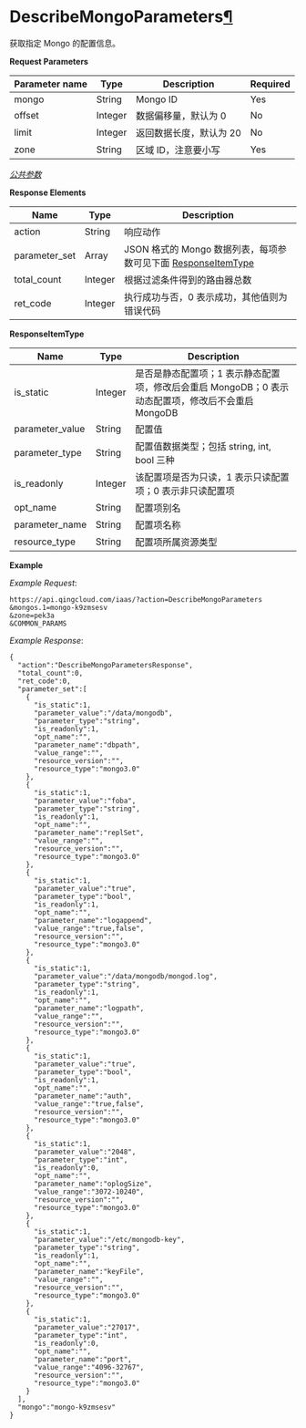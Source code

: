 ---
---

# DescribeMongoParameters[¶](#describemongoparameters "永久链接至标题")

获取指定 Mongo 的配置信息。

**Request Parameters**

| Parameter name | Type | Description | Required |
| --- | --- | --- | --- |
| mongo | String | Mongo ID | Yes |
| offset | Integer | 数据偏移量，默认为 0 | No |
| limit | Integer | 返回数据长度，默认为 20 | No |
| zone | String | 区域 ID，注意要小写 | Yes |

[_公共参数_](../../common/parameters.html#api-common-parameters)

**Response Elements**

| Name | Type | Description |
| --- | --- | --- |
| action | String | 响应动作 |
| parameter_set | Array | JSON 格式的 Mongo 数据列表，每项参数可见下面 [ResponseItemType](#responseitemtype) |
| total_count | Integer | 根据过滤条件得到的路由器总数 |
| ret_code | Integer | 执行成功与否，0 表示成功，其他值则为错误代码 |

**ResponseItemType**

| Name | Type | Description |
| --- | --- | --- |
| is_static | Integer | 是否是静态配置项；1 表示静态配置项，修改后会重启 MongoDB；0 表示动态配置项，修改后不会重启 MongoDB |
| parameter_value | String | 配置值 |
| parameter_type | String | 配置值数据类型；包括 string, int, bool 三种 |
| is_readonly | Integer | 该配置项是否为只读，1 表示只读配置项；0 表示非只读配置项 |
| opt_name | String | 配置项别名 |
| parameter_name | String | 配置项名称 |
| resource_type | String | 配置项所属资源类型 |

**Example**

_Example Request_:

```
https://api.qingcloud.com/iaas/?action=DescribeMongoParameters
&mongos.1=mongo-k9zmsesv
&zone=pek3a
&COMMON_PARAMS
```

_Example Response_:

```
{
  "action":"DescribeMongoParametersResponse",
  "total_count":0,
  "ret_code":0,
  "parameter_set":[
    {
      "is_static":1,
      "parameter_value":"/data/mongodb",
      "parameter_type":"string",
      "is_readonly":1,
      "opt_name":"",
      "parameter_name":"dbpath",
      "value_range":"",
      "resource_version":"",
      "resource_type":"mongo3.0"
    },
    {
      "is_static":1,
      "parameter_value":"foba",
      "parameter_type":"string",
      "is_readonly":1,
      "opt_name":"",
      "parameter_name":"replSet",
      "value_range":"",
      "resource_version":"",
      "resource_type":"mongo3.0"
    },
    {
      "is_static":1,
      "parameter_value":"true",
      "parameter_type":"bool",
      "is_readonly":1,
      "opt_name":"",
      "parameter_name":"logappend",
      "value_range":"true,false",
      "resource_version":"",
      "resource_type":"mongo3.0"
    },
    {
      "is_static":1,
      "parameter_value":"/data/mongodb/mongod.log",
      "parameter_type":"string",
      "is_readonly":1,
      "opt_name":"",
      "parameter_name":"logpath",
      "value_range":"",
      "resource_version":"",
      "resource_type":"mongo3.0"
    },
    {
      "is_static":1,
      "parameter_value":"true",
      "parameter_type":"bool",
      "is_readonly":1,
      "opt_name":"",
      "parameter_name":"auth",
      "value_range":"true,false",
      "resource_version":"",
      "resource_type":"mongo3.0"
    },
    {
      "is_static":1,
      "parameter_value":"2048",
      "parameter_type":"int",
      "is_readonly":0,
      "opt_name":"",
      "parameter_name":"oplogSize",
      "value_range":"3072-10240",
      "resource_version":"",
      "resource_type":"mongo3.0"
    },
    {
      "is_static":1,
      "parameter_value":"/etc/mongodb-key",
      "parameter_type":"string",
      "is_readonly":1,
      "opt_name":"",
      "parameter_name":"keyFile",
      "value_range":"",
      "resource_version":"",
      "resource_type":"mongo3.0"
    },
    {
      "is_static":1,
      "parameter_value":"27017",
      "parameter_type":"int",
      "is_readonly":0,
      "opt_name":"",
      "parameter_name":"port",
      "value_range":"4096-32767",
      "resource_version":"",
      "resource_type":"mongo3.0"
    }
  ],
  "mongo":"mongo-k9zmsesv"
}
```
